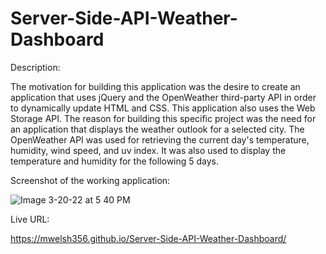 # Server-Side-API-Weather-Dashboard
 
Description: 

The motivation for building this application was the desire to create an application that uses jQuery and the OpenWeather third-party API in order to dynamically update HTML and CSS. This application also uses the Web Storage API. The reason for building this specific project was the need for an application that displays the weather outlook for a selected city. The OpenWeather API was used for retrieving the current day's temperature, humidity, wind speed, and uv index. It was also used to display the temperature and humidity for the following 5 days.

Screenshot of the working application: 

![Image 3-20-22 at 5 40 PM](https://user-images.githubusercontent.com/97926292/159187102-3b574a98-3306-4e8f-95ad-22de782e9f2f.jpg)


Live URL:

https://mwelsh356.github.io/Server-Side-API-Weather-Dashboard/

